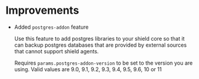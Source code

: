 # Improvements

* Added `postgres-addon` feature

  Use this feature to add postgres libraries to your shield core so that it
  can backup postgres databases that are provided by external sources that
  cannot support shield agents.

  Requires `params.postgres-addon-version` to be set to the version you are
  using.  Valid values are 9.0, 9.1, 9.2, 9.3, 9.4, 9.5, 9.6, 10 or 11
